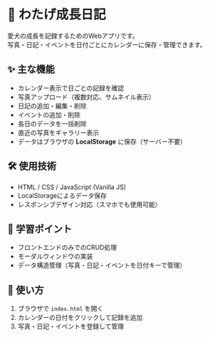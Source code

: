 # 🐾 わたげ成長日記

愛犬の成長を記録するためのWebアプリです。  
写真・日記・イベントを日付ごとにカレンダーに保存・管理できます。  

## ✨ 主な機能
- カレンダー表示で日ごとの記録を確認
- 写真アップロード（複数対応、サムネイル表示）
- 日記の追加・編集・削除
- イベントの追加・削除
- 各日のデータを一括削除
- 直近の写真をギャラリー表示
- データはブラウザの **LocalStorage** に保存（サーバー不要）

## 🛠 使用技術
- HTML / CSS / JavaScript (Vanilla JS)
- LocalStorageによるデータ保存
- レスポンシブデザイン対応（スマホでも使用可能）

## 🎯 学習ポイント
- フロントエンドのみでのCRUD処理
- モーダルウィンドウの実装
- データ構造管理（写真・日記・イベントを日付キーで管理）

## 🚀 使い方
1. ブラウザで `index.html` を開く
2. カレンダーの日付をクリックして記録を追加
3. 写真・日記・イベントを登録して管理
